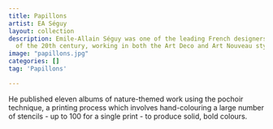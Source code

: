 ```yaml
---
title: Papillons
artist: EA Séguy
layout: collection
description: Emile-Allain Séguy was one of the leading French designers at the beginning
  of the 20th century, working in both the Art Deco and Art Nouveau styles.
image: "papillons.jpg"
categories: []
tag: 'Papillons'

---
```

He published eleven albums of nature-themed work using the pochoir technique, a printing process which involves hand-colouring a large number of stencils - up to 100 for a single print -  to produce solid, bold colours.